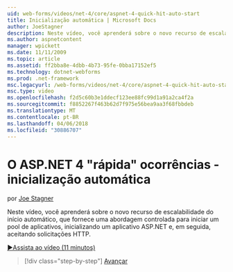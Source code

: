 ```yaml
---
uid: web-forms/videos/net-4/core/aspnet-4-quick-hit-auto-start
title: Inicialização automática | Microsoft Docs
author: JoeStagner
description: Neste vídeo, você aprenderá sobre o novo recurso de escalabilidade do início automático, que fornece uma abordagem controlada para iniciar um pool de aplicativos, initializ...
ms.author: aspnetcontent
manager: wpickett
ms.date: 11/11/2009
ms.topic: article
ms.assetid: ff2bba8e-4dbb-4b73-95fe-0bba17152ef5
ms.technology: dotnet-webforms
ms.prod: .net-framework
msc.legacyurl: /web-forms/videos/net-4/core/aspnet-4-quick-hit-auto-start
msc.type: video
ms.openlocfilehash: f2d5c60b3e1ddecf123ee88fc99d1a91a2ca4f2a
ms.sourcegitcommit: f8852267f463b62d7f975e56bea9aa3f68fbbdeb
ms.translationtype: MT
ms.contentlocale: pt-BR
ms.lasthandoff: 04/06/2018
ms.locfileid: "30886707"
---
```

<a name="aspnet-4-quick-hit---auto-start"></a>O ASP.NET 4 "rápida" ocorrências - inicialização automática
====================
por [Joe Stagner](https://github.com/JoeStagner)

Neste vídeo, você aprenderá sobre o novo recurso de escalabilidade do início automático, que fornece uma abordagem controlada para iniciar um pool de aplicativos, inicializando um aplicativo ASP.NET e, em seguida, aceitando solicitações HTTP. 

[&#9654;Assista ao vídeo (11 minutos)](https://channel9.msdn.com/Blogs/ASP-NET-Site-Videos/aspnet-4-quick-hit-auto-start)

> [!div class="step-by-step"]
> [Avançar](aspnet-4-quick-hit-clean-webconfig-files.md)
